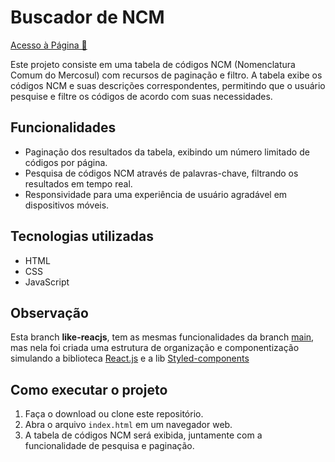 # Buscador de NCM

<a href="[https://buscador-de-ncm.vercel.app/](https://comfy-douhua-facafd.netlify.app/)" target="_blank" alt="link para a página">Acesso à Página &#128279;</a>

Este projeto consiste em uma tabela de códigos NCM (Nomenclatura Comum do Mercosul) com recursos de paginação e filtro. A tabela exibe os códigos NCM e suas descrições correspondentes, permitindo que o usuário pesquise e filtre os códigos de acordo com suas necessidades.


## Funcionalidades

- Paginação dos resultados da tabela, exibindo um número limitado de códigos por página.
- Pesquisa de códigos NCM através de palavras-chave, filtrando os resultados em tempo real.
- Responsividade para uma experiência de usuário agradável em dispositivos móveis.

## Tecnologias utilizadas

- HTML
- CSS
- JavaScript

## Observação
Esta branch **like-reacjs**, tem as mesmas funcionalidades da branch [main](https://github.com/Odisseu93/buscador-de-ncm/tree/main),
mas nela foi criada uma estrutura de organização e componentização simulando a biblioteca [React.js](https://react.dev/) e a lib [Styled-components](https://styled-components.com/)


## Como executar o projeto

1. Faça o download ou clone este repositório.
2. Abra o arquivo `index.html` em um navegador web.
3. A tabela de códigos NCM será exibida, juntamente com a funcionalidade de pesquisa e paginação.



